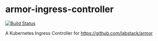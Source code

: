 # armor-ingress-controller
[![Build Status](https://travis-ci.org/linki/armor-ingress-controller.svg?branch=master)](https://travis-ci.org/linki/armor-ingress-controller)

A Kubernetes Ingress Controller for https://github.com/labstack/armor
